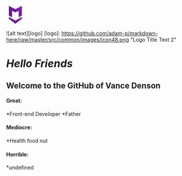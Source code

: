 ![alt text](https://github.com/adam-p/markdown-here/raw/master/src/common/images/icon48.png "Logo Title Text 1")

![alt text][logo]
[logo]: https://github.com/adam-p/markdown-here/raw/master/src/common/images/icon48.png "Logo Title Text 2"

# _Hello Friends_

## Welcome to the GitHub of Vance Denson

#### Great:
*Front-end Developer
*Father
#### Mediocre:
*Health food nut
#### Horrible:
*undefined

<!--
**vance21017/vance21017** is a ✨ _special_ ✨ repository because its `README.md` (this file) appears on your GitHub profile.

Here are some ideas to get you started:

- 🔭 I’m currently working on ...
- 🌱 I’m currently learning ...
- 👯 I’m looking to collaborate on ...
- 🤔 I’m looking for help with ...
- 💬 Ask me about ...
- 📫 How to reach me: ...
- 😄 Pronouns: ...
- ⚡ Fun fact: ...
-->
